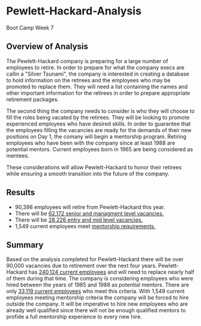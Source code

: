 # Pewlett-Hackard-Analysis
Boot Camp Week 7

## Overview of Analysis
The Pewlett-Hackard company is preparing for a large number of employees to retire.  In order to prepare for what the company execs are callin a "Silver Tsunami", the company is interested in creating a database to hold information on the retirees and the employees who may be promoted to replace them.  They will need a list containing the names and other important information for the retirees in order to prepare appropriate retirement packages.

The second thing the company needs to consider is who they will choose to fill the roles being vacated by the retirees.  They will be looking to promote experienced employees who have desired skills.  In order to guarantee that the employees filling the vacancies are ready for the demands of their new positions on Day 1, the comany will begin a mentorship program.  Retiring employees who have been with the company since at least 1988 are potential mentors.  Current employees born in 1965 are being considered as mentees.

These considerations will allow Pewlett-Hackard to honor their retirees while ensuring a smooth transition into the future of the company.

## Results
* 90,398 employees will retire from Pewlett-Hackard this year.
* There will be [62,172 senior and managment level vacancies.](Data/retiring_titles.csv)
* There will be [28,226 entry and mid level vacancies.](Data/retiring_titles.csv)
* 1,549 current employees meet [mentorship requirements.](Data/mentorship_eligibility.csv)

## Summary
Based on the analysis completed for Pewlett-Hackard there will be over 90,000 vacancies due to retirement over the next four years. Pewlett-Hackard has [240,124 current employees](snips/total_emp.PNG) and will need to replace nearly half of them during that time. The company is considering employees who were hired between the years of 1985 and 1988 as potential mentors.  There are only [33,119 current employees](snips/current_count.PNG) who meet this criteria.  With 1,549 current employees meeting mentorship criteria the company will be forced to hire outside the company. It will be imperative to hire new employees who are already well qualified since there will not be enough qualified mentors to profide a full mentorship experience to every new hire. 
